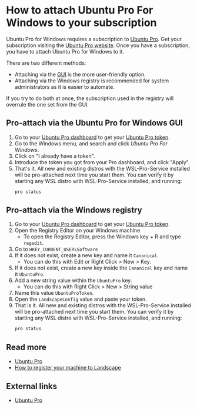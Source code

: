 # How to attach Ubuntu Pro For Windows to your subscription
Ubuntu Pro for Windows requires a subscription to [Ubuntu Pro](../reference/ubuntu_pro). Get your subscription visiting the [Ubuntu Pro website](https://www.ubuntu.com/pro). Once you have a subscription, you have to attach Ubuntu Pro for Windows to it.

There are two different methods:
- Attaching via the [GUI](../reference/ubuntu_pro_for_windows_gui.md) is the more user-friendly option.
- Attaching via the Windows registry is recommended for system administrators as it is easier to automate.

If you try to do both at once, the subscription used in the registry will overrule the one set from the GUI.

## Pro-attach via the Ubuntu Pro for Windows GUI
1. Go to your [Ubuntu Pro dashboard](https://ubuntu.com/pro) to get your [Ubuntu Pro token](../reference/ubuntu_pro_token.md).
2. Go to the Windows menu, and search and click *Ubuntu Pro For Windows*.
3. Click on "I already have a token".
4. Introduce the token you got from your Pro dashboard, and click "Apply".
5. That's it. All new and existing distros with the WSL-Pro-Service installed will be pro-attached next time you start them. You can verify it by starting any WSL distro with WSL-Pro-Service installed, and running:
    ```bash
    pro status
    ```

## Pro-attach via the Windows registry
1. Go to your [Ubuntu Pro dashboard](https://ubuntu.com/pro) to get your [Ubuntu Pro token](../reference/ubuntu_pro_token.md).
2. Open the Registry Editor on your Windows machine
   - To open the Registry Editor, press the Windows key + R and type `regedit`.
3. Go to `HKEY_CURRENT_USER\Software`
4. If it does not exist, create a new key and name it `Canonical`.
   - You can do this with Edit or Right Click > New > Key.
5. If it does not exist, create a new key inside the `Canonical` key and name it `UbuntuPro`.
6. Add a new string value within the `UbuntuPro` key.
   - You can do this with Right Click > New > String value
8. Name this value `UbuntuProToken`.
9. Open the `LandscapeConfig` value and paste your token.
10. That is it. All new and existing distros with the WSL-Pro-Service installed will be pro-attached next time you start them. You can verify it by starting any WSL distro with WSL-Pro-Service installed, and running:
    ```bash
    pro status
    ```

## Read more
- [Ubuntu Pro](../reference/ubuntu_pro.md)
- [How to register your machine to Landscape](./attach-landscape)

## External links
- [Ubuntu Pro](https://www.ubuntu.com/pro)